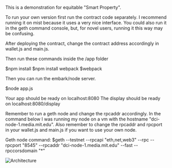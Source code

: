 This is a demonstration for equitable "Smart Property".

To run your own version first run the contract code separately. I recommend running it on mist because it uses a very
nice interface. You could also run it in the geth command console, but, for novel users, running it this way may be confusing.

After deploying the contract, change the contract address accordingly in wallet.js and main.js.

Then run these commands inside the /app folder

$npm install
$npm install webpack
$webpack

Then you can run the embark/node server.

$node app.js

Your app should be ready on localhost:8080
The display should be ready on localhost:8080/display

Remember to run a geth node and change the rpcaddr accordingly. In the command below I was running my node on a vm with the hostname "dci-node-1.media.mit.edu". Also remember to change the rpcaddr and rpcport in your wallet.js and main.js if you want to use your own node.

Geth node command:
$geth --testnet --rpcapi "eth,net,web3" --rpc --rpcport "8545" --rpcaddr "dci-node-1.media.mit.edu" --fast --rpccorsdomain "*"

![Architecture](smrtprprty.png)
